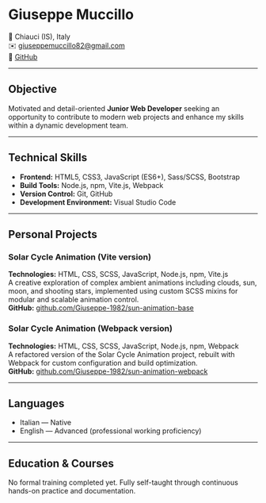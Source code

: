 # Giuseppe Muccillo

📍 Chiauci (IS), Italy  
✉️ giuseppemuccillo82@gmail.com  
🔗 [GitHub](https://github.com/Giuseppe-1982)

---

## Objective

Motivated and detail-oriented **Junior Web Developer** seeking an opportunity to contribute to modern web projects and enhance my skills within a dynamic development team.

---

## Technical Skills

- **Frontend:** HTML5, CSS3, JavaScript (ES6+), Sass/SCSS, Bootstrap  
- **Build Tools:** Node.js, npm, Vite.js, Webpack  
- **Version Control:** Git, GitHub  
- **Development Environment:** Visual Studio Code

---

## Personal Projects

### Solar Cycle Animation (Vite version)
**Technologies:** HTML, CSS, SCSS, JavaScript, Node.js, npm, Vite.js  
A creative exploration of complex ambient animations including clouds, sun, moon, and shooting stars, implemented using custom SCSS mixins for modular and scalable animation control.  
**GitHub:** [github.com/Giuseppe-1982/sun-animation-base](https://github.com/Giuseppe-1982/sun-animation-base)

### Solar Cycle Animation (Webpack version)
**Technologies:** HTML, CSS, SCSS, JavaScript, Node.js, npm, Webpack  
A refactored version of the Solar Cycle Animation project, rebuilt with Webpack for custom configuration and build optimization.  
**GitHub:** [github.com/Giuseppe-1982/sun-animation-webpack](https://github.com/Giuseppe-1982/sun-animation-webpack)

---

## Languages

- Italian — Native  
- English — Advanced (professional working proficiency)

---

## Education & Courses

No formal training completed yet. Fully self-taught through continuous hands-on practice and documentation.
